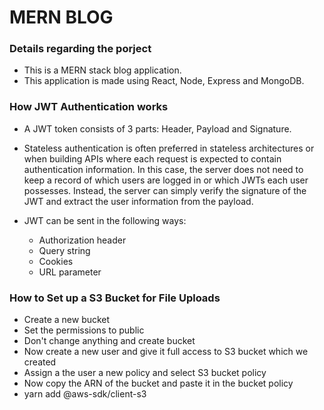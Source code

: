 # MERN BLOG

### Details regarding the porject

- This is a MERN stack blog application.
- This application is made using React, Node, Express and MongoDB.

### How JWT Authentication works

- A JWT token consists of 3 parts: Header, Payload and Signature.

- Stateless authentication is often preferred in stateless architectures or when building APIs where each request is expected to contain authentication information. In this case, the server does not need to keep a record of which users are logged in or which JWTs each user possesses. Instead, the server can simply verify the signature of the JWT and extract the user information from the payload.


- JWT can be sent in the following ways:
    - Authorization header
    - Query string
    - Cookies
    - URL parameter


### How to Set up a S3 Bucket for File Uploads
- Create a new bucket
- Set the permissions to public
- Don't change anything and create bucket
- Now create a new user and give it full access to S3 bucket which we created
- Assign a the user a new policy and select S3 bucket policy
- Now copy the ARN of the bucket and paste it in the bucket policy
- yarn add @aws-sdk/client-s3
